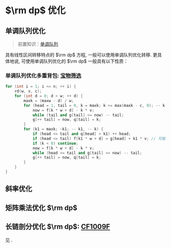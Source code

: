 # $\rm dp$ 优化

## 单调队列优化

> 前置知识：[单调队列](https://grainrain.site/2022/10/08/Stack_And_Queue/)

具有线性区间转移特点的 $\rm dp$ 方程, 一般可以使用单调队列优化转移. 更具体地说, 可使用单调队列优化的 $\rm dp$ 一般具有以下性质：

### 单调队列优化多重背包: [宝物筛选](https://www.luogu.com.cn/problem/P1776)

```cpp
for (int i = 1; i <= n; ++ i) {
	rd(w, v, c);
	for (int d = 0; d < w; ++ d) {
		maxk = (maxw - d) / w;
		for (head = 1, tail = 0, k = maxk; k >= max(maxk - c, 0); -- k) {
			now = f[k * w + d] - k * v;
			while (tail and g[tail] <= now) -- tail;
			g[++ tail] = now, q[tail] = k;
		}
		for (k1 = maxk; ~k1; -- k1, -- k) {
			if (head <= tail and q[head] > k1) ++ head;
			if (head <= tail) f[k1 * w + d] = g[head] + k1 * v; // 可能更新到的答案必不劣. 
			if (k < 0) continue;
			now = f[k * w + d] - k * v;
			while (head <= tail and g[tail] <= now) -- tail;
			g[++ tail] = now, q[tail] = k;
		}
	}
}
```

## 斜率优化

## 矩阵乘法优化 $\rm dp$

## 长链剖分优化 $\rm dp$: [CF1009F](https://www.luogu.com.cn/problem/CF1009F)

见 [](). 

